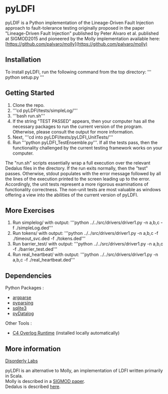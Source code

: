 # pyLDFI

pyLDIF is a Python implementation of the Lineage-Driven Fault Injection approach to fault-tolerance testing originally proposed in the paper "Lineage-Driven Fault Injection" published by Peter Alvaro et al. published at SIGMOD2015 and pioneered by the Molly implementation available here: [https://github.com/palvaro/molly](https://github.com/palvaro/molly)

## Installation

To install pyLDFI, run the following command from the top directory:
'''
python setup.py
'''

## Getting Started

1. Clone the repo.
2. '''cd pyLDFI/tests/simpleLog/'''
3. '''bash run.sh'''
4. If the string "TEST PASSED" appears, then your computer has all the necessary packages to run the current version of the program. Otherwise, please consult the output for more information.
5. Next, '''cd into pyLDFI/tests/pyLDFI\_UnitTests/'''
6. Run '''python pyLDFI\_TestEnsemble.py'''. If all the tests pass, then the functionality challenged by the current testing framework works on your computer.

The "run.sh" scripts essentially wrap a full execution over the relevant Dedalus files in the directory. If the run exits normally, then the "test" passes. Otherwise, stdout populates with the error message followed by all the lines of the execution printed to the screen leading up to the error. Accordingly, the unit tests represent a more rigorous examinations of functionality correctness. The non-unit tests are most valuable as windows offering a view into the abilities of the current version of pyLDFI.

## More Exercises

1. Run simplelog/ with output: '''python ../../src/drivers/driver1.py -n a,b,c -f ./simpleLog.ded'''
2. Run tokens/ with output: '''python ../../src/drivers/driver1.py -n a,b,c -f ./timeout\_svc.ded -f ./tokens.ded'''
3. Run barrier\_test/ with output: '''python ../../src/drivers/driver1.py -n a,b,c -f ./barrier\_test.ded'''
4. Run real\_heartbeat/ with output: '''python ../../src/drivers/driver1.py -n a,b,c -f ./real\_heartbeat.ded'''

## Dependencies
Python Packages :
  * [argparse](https://pypi.python.org/pypi/argparse)
  * [pyparsing](http://pyparsing.wikispaces.com/Download+and+Installation)
  * [sqlite3](https://docs.python.org/2/library/sqlite3.html)
  * [pyDatalog](https://sites.google.com/site/pydatalog/installation)

Other Tools :
  * [C4 Overlog Runtime](https://sites.google.com/site/pydatalog/installation://github.com/bloom-lang/c4) (installed locally automatically)

## More information

[Disorderly Labs](https://disorderlylabs.github.io)

pyLDFI is an alternative to Molly, an implementation of LDFI written primarily in Scala.<br />
Molly is described in a [SIGMOD paper](http://people.ucsc.edu/~palvaro/molly.pdf).<br />
Dedalus is described [here](http://www.eecs.berkeley.edu/Pubs/TechRpts/2009/EECS-2009-173.html).
